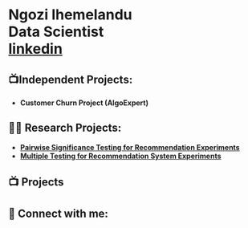 <h1>Ngozi Ihemelandu <br/>Data Scientist <br/> <a href="https://www.linkedin.com/in/nihemelandu/">linkedin</a>
</h1>
<h2>📺Independent Projects:</h2>

  - <b>Customer Churn Project (AlgoExpert)</b>
  <!--- [Praciting DS & Algos in Python](https://github.com/joshmadakor1/Algorithms-Practice)-->
<h2>👨‍💻 Research Projects:</h2>

- <b>[Pairwise Significance Testing for Recommendation Experiments](https://github.com/Ngozi-Ihemelandu/Prj2-Pairwise-Testing)</b>
- <b>[Multiple Testing for Recommendation System Experiments](https://github.com/joshmadakor1/Algorithms-Practice)</b>


<h2>📺 Projects</h2>



<h2> 🤳 Connect with me:</h2>



<!--
**nihemelandu/nihemelandu** is a ✨ _special_ ✨ repository because its `README.md` (this file) appears on your GitHub profile.

Here are some ideas to get you started:

- 🔭 I’m currently working on ...
- 🌱 I’m currently learning ...
- 👯 I’m looking to collaborate on ...
- 🤔 I’m looking for help with ...
- 💬 Ask me about ...
- 📫 How to reach me: ...
- 😄 Pronouns: ...
- ⚡ Fun fact: ...
-->

